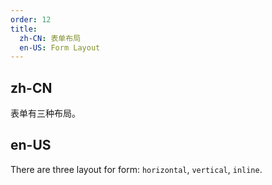 ```yaml
---
order: 12
title:
  zh-CN: 表单布局
  en-US: Form Layout
---
```


## zh-CN

表单有三种布局。

## en-US

There are three layout for form: `horizontal`, `vertical`, `inline`.

